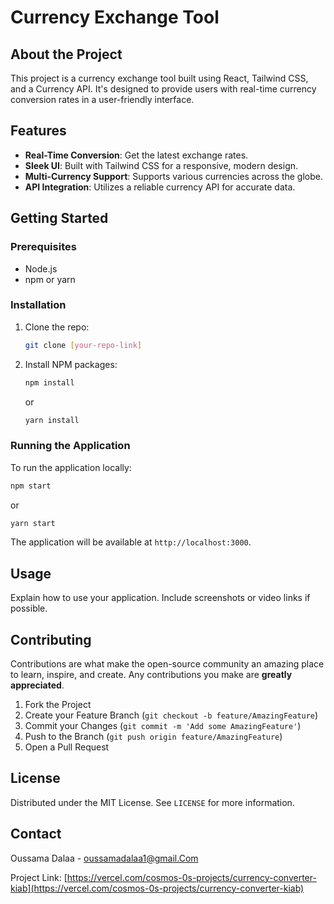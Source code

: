# Currency Exchange Tool

## About the Project
This project is a currency exchange tool built using React, Tailwind CSS, and a Currency API. It's designed to provide users with real-time currency conversion rates in a user-friendly interface. 

## Features
- **Real-Time Conversion**: Get the latest exchange rates.
- **Sleek UI**: Built with Tailwind CSS for a responsive, modern design.
- **Multi-Currency Support**: Supports various currencies across the globe.
- **API Integration**: Utilizes a reliable currency API for accurate data.

## Getting Started

### Prerequisites
- Node.js
- npm or yarn

### Installation
1. Clone the repo:
   ```sh
   git clone [your-repo-link]
   ```
2. Install NPM packages:
   ```sh
   npm install
   ```
   or
   ```sh
   yarn install
   ```

### Running the Application
To run the application locally:
```sh
npm start
```
or
```sh
yarn start
```
The application will be available at `http://localhost:3000`.

## Usage
Explain how to use your application. Include screenshots or video links if possible.

## Contributing
Contributions are what make the open-source community an amazing place to learn, inspire, and create. Any contributions you make are **greatly appreciated**.

1. Fork the Project
2. Create your Feature Branch (`git checkout -b feature/AmazingFeature`)
3. Commit your Changes (`git commit -m 'Add some AmazingFeature'`)
4. Push to the Branch (`git push origin feature/AmazingFeature`)
5. Open a Pull Request

## License
Distributed under the MIT License. See `LICENSE` for more information.

## Contact
Oussama Dalaa - [oussamadalaa1@gmail.Com](Oussamadalaa1@gmail.Com)

Project Link: [https://vercel.com/cosmos-0s-projects/currency-converter-kiab](https://vercel.com/cosmos-0s-projects/currency-converter-kiab)
